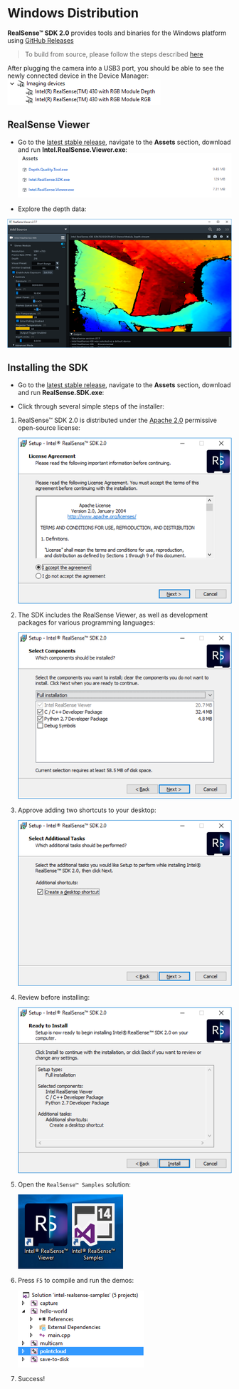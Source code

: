 # Windows Distribution

**RealSense™ SDK 2.0** provides tools and binaries for the Windows platform using [GitHub Releases](https://github.com/IntelRealSense/librealsense/releases)

> To build from source, please follow the steps described [here](./installation_windows.md)

After plugging the camera into a USB3 port, you should be able to see the newly connected device in the Device Manager: 
![Windows Device Manager: Imaging Devices](./img/win_deploy_device_manager.PNG)

## RealSense Viewer

- Go to the [latest stable release](https://github.com/IntelRealSense/librealsense/releases/latest), navigate to the **Assets** section, download and run **Intel.RealSense.Viewer.exe**:
![GitHub Downloads](./img/win_deploy_downloads.PNG)

- Explore the depth data:

![Viewer](./img/windows_viewer_preview.PNG)

## Installing the SDK

* Go to the [latest stable release](https://github.com/IntelRealSense/librealsense/releases/latest), navigate to the **Assets** section, download and run **RealSense.SDK.exe**:

* Click through several simple steps of the installer:
1. RealSense™ SDK 2.0 is distributed under the [Apache 2.0](../LICENSE) permissive open-source license:

    ![Step 1](./img/win_step1.PNG)

2.  The SDK includes the RealSense Viewer, as well as development packages for various programming languages:

    ![Step 2](./img/win_step2.PNG)

3. Approve adding two shortcuts to your desktop:

    ![Step 3](./img/win_step3.PNG)

4. Review before installing:

    ![Step 4](./img/win_step4.PNG)
    
5. Open the `RealSense™ Samples` solution:

    ![Step 5](./img/win_shortcuts.PNG)

6. Press `F5` to compile and run the demos:

    ![Step 6](./img/win_samples.PNG)

7. Success!
